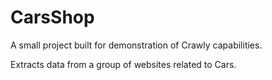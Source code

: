 # CarsShop

A small project built for demonstration of Crawly capabilities.

Extracts data from a group of websites related to Cars.
